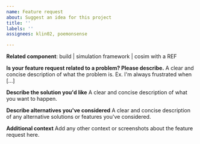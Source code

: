 ```yaml
---
name: Feature request
about: Suggest an idea for this project
title: ''
labels: ''
assignees: klin02, poemonsense

---
```


<!-- Please use ENGLISH words to describe the issues. -->
<!-- Using English helps the knowledge spread across the community. -->
<!-- If you don't know English, please use Google Translate or ChatGPT. -->
<!-- We reserve the rights to edit or delete non-English comments. -->

<!-- Choose at least ONE of the DiffTest components -->
<!-- Note: we may only respond to issues related to DiffTest. -->
**Related component**: build | simulation framework | cosim with a REF

**Is your feature request related to a problem? Please describe.**
A clear and concise description of what the problem is. Ex. I'm always frustrated when [...]

**Describe the solution you'd like**
A clear and concise description of what you want to happen.

**Describe alternatives you've considered**
A clear and concise description of any alternative solutions or features you've considered.

**Additional context**
Add any other context or screenshots about the feature request here.
